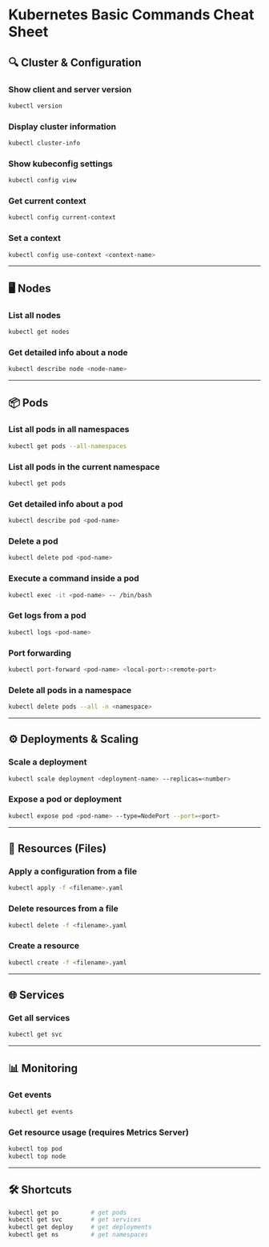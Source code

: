 # Kubernetes Basic Commands Cheat Sheet

## 🔍 Cluster & Configuration

### Show client and server version
```bash
kubectl version
```

### Display cluster information
```bash
kubectl cluster-info
```

### Show kubeconfig settings
```bash
kubectl config view
```

### Get current context
```bash
kubectl config current-context
```

### Set a context
```bash
kubectl config use-context <context-name>
```

---

## 🖥️ Nodes

### List all nodes
```bash
kubectl get nodes
```

### Get detailed info about a node
```bash
kubectl describe node <node-name>
```

---

## 📦 Pods

### List all pods in all namespaces
```bash
kubectl get pods --all-namespaces
```

### List all pods in the current namespace
```bash
kubectl get pods
```

### Get detailed info about a pod
```bash
kubectl describe pod <pod-name>
```

### Delete a pod
```bash
kubectl delete pod <pod-name>
```

### Execute a command inside a pod
```bash
kubectl exec -it <pod-name> -- /bin/bash
```

### Get logs from a pod
```bash
kubectl logs <pod-name>
```

### Port forwarding
```bash
kubectl port-forward <pod-name> <local-port>:<remote-port>
```

### Delete all pods in a namespace
```bash
kubectl delete pods --all -n <namespace>
```

---

## ⚙️ Deployments & Scaling

### Scale a deployment
```bash
kubectl scale deployment <deployment-name> --replicas=<number>
```

### Expose a pod or deployment
```bash
kubectl expose pod <pod-name> --type=NodePort --port=<port>
```

---

## 📂 Resources (Files)

### Apply a configuration from a file
```bash
kubectl apply -f <filename>.yaml
```

### Delete resources from a file
```bash
kubectl delete -f <filename>.yaml
```

### Create a resource
```bash
kubectl create -f <filename>.yaml
```

---

## 🌐 Services

### Get all services
```bash
kubectl get svc
```

---

## 📊 Monitoring

### Get events
```bash
kubectl get events
```

### Get resource usage (requires Metrics Server)
```bash
kubectl top pod
kubectl top node
```

---

## 🛠️ Shortcuts

```bash
kubectl get po         # get pods
kubectl get svc        # get services
kubectl get deploy     # get deployments
kubectl get ns         # get namespaces
```
